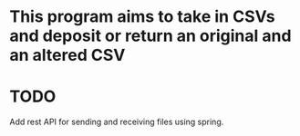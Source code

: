 # This program aims to take in CSVs and deposit or return an original and an altered CSV

# TODO

Add rest API for sending and receiving files using spring.